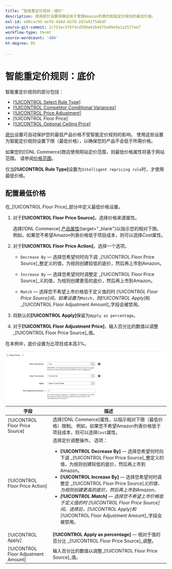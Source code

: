```yaml
---
title: “智能重定价规则：楼价'
description: 使用底价设置来确定用于管理Amazon列表的智能定价规则的最低价格。
exl-id: e00cac95-eef8-4d4d-b578-287a91f54bdf
source-git-commit: 2c753ec5f6f4cd509e61b4875e09e9a1a2577ee7
workflow-type: tm+mt
source-wordcount: '404'
ht-degree: 0%

---
```


# 智能重定价规则：底价

智能重定价规则的部分包括：

- [[!UICONTROL Select Rule Type]](./intelligent-repricing-rules.md)
- [[!UICONTROL Competitor Conditional Variances]](./competitor-conditional-variances.md)
- [[!UICONTROL Price Adjustment]](./price-adjustment.md)
- [!UICONTROL Floor Price]
- [[!UICONTROL Optional Ceiling Price]](./optional-ceiling-price.md)

[底价](./floor-price.md)设置可自动保护您的最低产品价格不受智能定价规则的影响。 使用这些设置为智能定价规则设置下限（最低价格），以确保您的产品不会低于所需价格。

如果您的[!DNL Commerce]商店使用网站定价范围，则最低价格属性将基于网站范围。 请参阅[价格范围](./price-scope.md)。

仅当&#x200B;**[!UICONTROL Rule Type]**&#x200B;设置为`Intelligent repricing rule`时，才使用最低价格。

## 配置最低价格

在&#x200B;_[!UICONTROL Floor Price]_部分中定义最低价格设置。

1. 对于&#x200B;**[!UICONTROL Floor Price Source]**，选择价格来源属性。

   选择[!DNL Commerce] [产品属性](https://docs.magento.com/user-guide/catalog/product-attributes.html){target=&quot;_blank&quot;}以指示您的相对下限。 例如，如果您不希望Amazon列表价格低于项目成本，则可以选择&#x200B;*Cost*&#x200B;属性。

1. 对于&#x200B;**[!UICONTROL Floor Price Action]**，选择一个选项。

   - `Decrease By`  — 选择您希望何时向下调 _[!UICONTROL Floor Price Source]_整定义的值，为规则创建较低的底价，然后再上市到Amazon。

   - `Increase By`  — 选择您希望何时调整定 _[!UICONTROL Floor Price Source]_义的值，为规则创建更高的底价，然后再上市到Amazon。

   - `Match`  — 选择您不希望上市价格低于定义值的时 _[!UICONTROL Floor Price Source]_间。如果设置为`Match`，则_[!UICONTROL Apply]_&#x200B;和&#x200B;_[!UICONTROL Floor Adjustment Amount]_字段会被禁用。

1. 将默认的&#x200B;**[!UICONTROL Apply]**&#x200B;保留为`Apply as percentage`。

1. 对于&#x200B;**[!UICONTROL Floor Adjustment Price]**，输入百分比的数值以调整&#x200B;_[!UICONTROL Floor Price Source]_值。

在本例中，底价设置为比项目成本高3%。

![智能重定价规则示例 — 楼价](assets/ob-intelligent-pricde-rule-floor-price.png)

| 字段 | 描述 |
|--- |--- |
| [!UICONTROL Floor Price Source] | 选择[!DNL Commerce]属性，以指示相对下限（最低价格）限制。 例如，如果您不希望Amazon列表价格低于项目成本，则可以选择`Cost`属性。 |
| [!UICONTROL Floor Price Action] | 选择定价调整操作。 选项：<ul><li>**[!UICONTROL Decrease By]**  — 选择您希望何时向下调 _[!UICONTROL Floor Price Source]_整定义的值，为规则创建较低的底价，然后再上市到Amazon。</li><li>**[!UICONTROL Increase By]**  — 选择您希望何时调整定 _[!UICONTROL Floor Price Source]_义的值，为规则创建更高的底价，然后再上市到Amazon。</li><li>**[!UICONTROL Match]**  — 选择您不希望上市价格低于定义值的时 _[!UICONTROL Floor Price Source]_间。选择后，_[!UICONTROL Apply]_&#x200B;和&#x200B;_[!UICONTROL Floor Adjustment Amount]_字段会被禁用。</li></ul> |
| [!UICONTROL Apply] | **[!UICONTROL Apply as percentage]**  — 相对于值的百分比 _[!UICONTROL Floor Price Source]_调整。 |
| [!UICONTROL Floor Adjustment Amount] | 输入百分比的数值以调整&#x200B;_[!UICONTROL Floor Price Source]_值。 |
